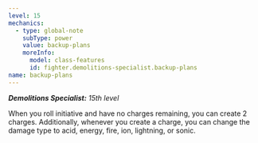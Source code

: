 ```yaml
---
level: 15
mechanics:
  - type: global-note
    subType: power
    value: backup-plans
    moreInfo:
      model: class-features
      id: fighter.demolitions-specialist.backup-plans
name: backup-plans
---
```

_**Demolitions Specialist:** 15th level_
When you roll initiative and have no charges remaining, you can create 2 charges. Additionally, whenever you create a charge, you can change the damage type to acid, energy, fire, ion, lightning, or sonic.